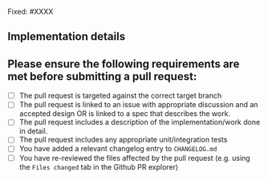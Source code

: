 <!-- < < < < < < < < < < < < < < < < < < < < < < < < < < < < < < < < < ☺
v                               ✰  Thanks for creating a PR! ✰
v    Before smashing the submit button please review the checkboxes.
v    If a checkbox is n/a - please still include it but + a little note why
☺ > > > > > > > > > > > > > > > > > > > > > > > > > > > > > > > > >  -->

<!-- Add a description of the changes that this PR introduces and the files that
are the most critical to review.
-->

Fixed: #XXXX

## Implementation details

## Please ensure the following requirements are met before submitting a pull request:

- [ ] The pull request is targeted against the correct target branch
- [ ] The pull request is linked to an issue with appropriate discussion and an accepted design OR is linked to a spec that describes the work.
- [ ] The pull request includes a description of the implementation/work done in detail.
- [ ] The pull request includes any appropriate unit/integration tests
- [ ] You have added a relevant changelog entry to `CHANGELOG.md`
- [ ] You have re-reviewed the files affected by the pull request (e.g. using the `Files changed` tab in the Github PR explorer)

